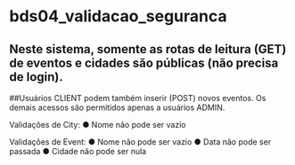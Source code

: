 # bds04_validacao_seguranca

## Neste sistema, somente as rotas de leitura (GET) de eventos e cidades são públicas (não precisa de login). 
##Usuários CLIENT podem também inserir (POST) novos eventos. Os demais acessos são permitidos apenas a usuários ADMIN.

Validações de City:
●	Nome não pode ser vazio

Validações de Event:
●	Nome não pode ser vazio
●	Data não pode ser passada
●	Cidade não pode ser nula
